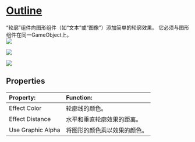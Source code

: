 # [Outline](https://docs.unity3d.com/Packages/com.unity.ugui@1.0/manual/script-Outline.html)
“轮廓”组件向图形组件（如“文本”或“图像”）添加简单的轮廓效果。 它必须与图形组件在同一GameObject上。  
![](UI_TextExample.png)  

![](UI_OutlineExample.png)

![](UI_OutlineInspector.png)

## Properties
|Property:|Function:
|:--------|:-------
|Effect Color|轮廓线的颜色。
|Effect Distance|水平和垂直轮廓效果的距离。
|Use Graphic Alpha|将图形的颜色乘以效果的颜色。